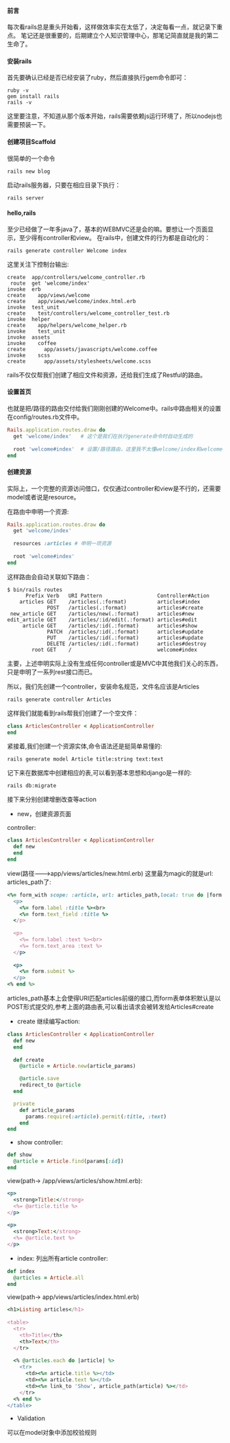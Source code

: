#### 前言

每次看rails总是重头开始看，这样做效率实在太低了，决定每看一点，就记录下重点。
笔记还是很重要的，后期建立个人知识管理中心，那笔记简直就是我的第二生命了。

#### 安装rails

首先要确认已经是否已经安装了ruby，然后直接执行gem命令即可：
```shell
ruby -v
gem install rails
rails -v
```
这里要注意，不知道从那个版本开始，rails需要依赖js运行环境了，所以nodejs也需要预装一下。

#### 创建项目Scaffold

很简单的一个命令
```shell
rails new blog
```

启动rails服务器，只要在相应目录下执行：
```shell
rails server
```

#### hello,rails

至少已经做了一年多java了，基本的WEBMVC还是会的嘛。要想让一个页面显示，至少得有controller和view。
在rails中，创建文件的行为都是自动化的：
```shell
rails generate controller Welcome index
```

这里关注下控制台输出:
```shell
create  app/controllers/welcome_controller.rb
 route  get 'welcome/index'
invoke  erb
create    app/views/welcome
create    app/views/welcome/index.html.erb
invoke  test_unit
create    test/controllers/welcome_controller_test.rb
invoke  helper
create    app/helpers/welcome_helper.rb
invoke    test_unit
invoke  assets
invoke    coffee
create      app/assets/javascripts/welcome.coffee
invoke    scss
create      app/assets/stylesheets/welcome.scss
```
rails不仅仅帮我们创建了相应文件和资源，还给我们生成了Restful的路由。

#### 设置首页

也就是把/路径的路由交付给我们刚刚创建的Welcome中。rails中路由相关的设置在config/routes.rb文件中。

```ruby
Rails.application.routes.draw do
  get 'welcome/index'   # 这个是我们在执行generate命令时自动生成的
 
  root 'welcome#index'  # 设置/路径路由，这里我不太懂welcome/index和welcome#index的区别时什么
end
```

#### 创建资源

实际上，一个完整的资源访问借口，仅仅通过controller和view是不行的，还需要model或者说是resource。

在路由中申明一个资源:
```ruby
Rails.application.routes.draw do
  get 'welcome/index'
 
  resources :articles # 申明一项资源
 
  root 'welcome#index'
end
```

这样路由会自动关联如下路由：
```shell
$ bin/rails routes
      Prefix Verb   URI Pattern                  Controller#Action
    articles GET    /articles(.:format)          articles#index
             POST   /articles(.:format)          articles#create
 new_article GET    /articles/new(.:format)      articles#new
edit_article GET    /articles/:id/edit(.:format) articles#edit
     article GET    /articles/:id(.:format)      articles#show
             PATCH  /articles/:id(.:format)      articles#update
             PUT    /articles/:id(.:format)      articles#update
             DELETE /articles/:id(.:format)      articles#destroy
        root GET    /                            welcome#index
```

主要，上述申明实际上没有生成任何controller或是MVC中其他我们关心的东西，只是申明了一系列rest接口而已。

所以，我们先创建一个controller，安装命名规范，文件名应该是Articles
```shell
rails generate controller Articles
```

这样我们就能看到rails帮我们创建了一个空文件：
```ruby
class ArticlesController < ApplicationController
end
```

紧接着,我们创建一个资源实体,命令语法还是挺简单易懂的:
```shell
rails generate model Article title:string text:text
```

记下来在数据库中创建相应的表,可以看到基本思想和django是一样的:
```shell
rails db:migrate
```

接下来分别创建增删改查等action

+ new，创建资源页面

controller:
```ruby
class ArticlesController < ApplicationController
  def new
  end
end
```

view(路径--->app/views/articles/new.html.erb)
这里最为magic的就是url: articles_path了:
```ruby
<%= form_with scope: :article, url: articles_path,local: true do |form| %>
  <p>
    <%= form.label :title %><br>
    <%= form.text_field :title %>
  </p>
 
  <p>
    <%= form.label :text %><br>
    <%= form.text_area :text %>
  </p>
 
  <p>
    <%= form.submit %>
  </p>
<% end %>
```

articles_path基本上会使得URI匹配articles前缀的接口,而form表单体积默认是以POST形式提交的,参考上面的路由表,可以看出请求会被转发给Articles#create

+ create
继续编写action:
```ruby
class ArticlesController < ApplicationController
  def new
  end
 
  def create
    @article = Article.new(article_params)

    @article.save
    redirect_to @article
  end

  private 
    def article_params
      params.require(:article).permit(:title, :text)
    end
end
```

+ show
controller:
```ruby
def show
  @article = Article.find(params[:id])
end
```

view(path-> /app/views/articles/show.html.erb):
```ruby
<p>
  <strong>Title:</strong>
  <%= @article.title %>
</p>
 
<p>
  <strong>Text:</strong>
  <%= @article.text %>
</p>
```

+ index: 列出所有article
controller:
```ruby
def index
  @articles = Article.all
end
```

view(path-> app/views/articles/index.html.erb)
```ruby
<h1>Listing articles</h1>
 
<table>
  <tr>
    <th>Title</th>
    <th>Text</th>
  </tr>
 
  <% @articles.each do |article| %>
    <tr>
      <td><%= article.title %></td>
      <td><%= article.text %></td>
      <td><%= link_to 'Show', article_path(article) %></td>
    </tr>
  <% end %>
</table>
```

+ Validation

可以在model对象中添加校验规则





